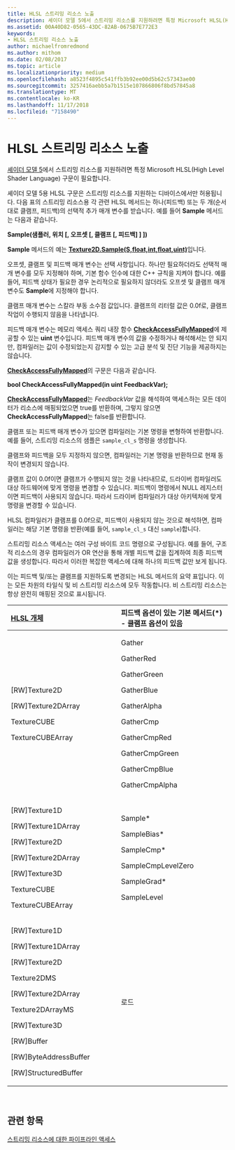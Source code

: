 ```yaml
---
title: HLSL 스트리밍 리소스 노출
description: 셰이더 모델 5에서 스트리밍 리소스를 지원하려면 특정 Microsoft HLSL(High Level Shader Language) 구문이 필요합니다.
ms.assetid: 00A40D82-0565-43DC-82AB-0675B7E772E3
keywords:
- HLSL 스트리밍 리소스 노출
author: michaelfromredmond
ms.author: mithom
ms.date: 02/08/2017
ms.topic: article
ms.localizationpriority: medium
ms.openlocfilehash: a8523f4895c541ffb3b92ee00d5b62c57343ae00
ms.sourcegitcommit: 3257416aebb5a7b1515e107866806f8bd57845a8
ms.translationtype: MT
ms.contentlocale: ko-KR
ms.lasthandoff: 11/17/2018
ms.locfileid: "7158490"
---
```

# <a name="hlsl-streaming-resources-exposure"></a>HLSL 스트리밍 리소스 노출


[셰이더 모델 5](https://msdn.microsoft.com/library/windows/desktop/ff471356)에서 스트리밍 리소스를 지원하려면 특정 Microsoft HLSL(High Level Shader Language) 구문이 필요합니다.

셰이더 모델 5용 HLSL 구문은 스트리밍 리소스를 지원하는 디바이스에서만 허용됩니다. 다음 표의 스트리밍 리소스용 각 관련 HLSL 메서드는 하나(피드백) 또는 두 개(순서대로 클램프, 피드백)의 선택적 추가 매개 변수를 받습니다. 예를 들어 **Sample** 메서드는 다음과 같습니다.

**Sample(샘플러, 위치 \[, 오프셋 \[, 클램프 \[, 피드백\] \] \])**

**Sample** 메서드의 예는 [**Texture2D.Sample(S,float,int,float,uint)**](https://msdn.microsoft.com/library/windows/desktop/dn393787)입니다.

오프셋, 클램프 및 피드백 매개 변수는 선택 사항입니다. 하나만 필요하더라도 선택적 매개 변수를 모두 지정해야 하며, 기본 함수 인수에 대한 C++ 규칙을 지켜야 합니다. 예를 들어, 피드백 상태가 필요한 경우 논리적으로 필요하지 않더라도 오프셋 및 클램프 매개 변수도 **Sample**에 지정해야 합니다.

클램프 매개 변수는 스칼라 부동 소수점 값입니다. 클램프의 리터럴 값은 0.0f로, 클램프 작업이 수행되지 않음을 나타냅니다.

피드백 매개 변수는 메모리 액세스 쿼리 내장 함수 [**CheckAccessFullyMapped**](https://msdn.microsoft.com/library/windows/desktop/dn292083)에 제공할 수 있는 **uint** 변수입니다. 피드백 매개 변수의 값을 수정하거나 해석해서는 안 되지만, 컴파일러는 값이 수정되었는지 감지할 수 있는 고급 분석 및 진단 기능을 제공하지는 않습니다.

[**CheckAccessFullyMapped**](https://msdn.microsoft.com/library/windows/desktop/dn292083)의 구문은 다음과 같습니다.

**bool CheckAccessFullyMapped(in uint FeedbackVar);**

[**CheckAccessFullyMapped**](https://msdn.microsoft.com/library/windows/desktop/dn292083)는 *FeedbackVar* 값을 해석하여 액세스하는 모든 데이터가 리소스에 매핑되었으면 true를 반환하며, 그렇지 않으면 **CheckAccessFullyMapped**는 false를 반환합니다.

클램프 또는 피드백 매개 변수가 있으면 컴파일러는 기본 명령을 변형하여 반환합니다. 예를 들어, 스트리밍 리소스의 샘플은 `sample_cl_s` 명령을 생성합니다.

클램프와 피드백을 모두 지정하지 않으면, 컴파일러는 기본 명령을 반환하므로 현재 동작이 변경되지 않습니다.

클램프 값이 0.0f이면 클램프가 수행되지 않는 것을 나타내므로, 드라이버 컴파일러도 대상 하드웨어에 맞게 명령을 변경할 수 있습니다. 피드백이 명령에서 NULL 레지스터이면 피드백이 사용되지 않습니다. 따라서 드라이버 컴파일러가 대상 아키텍처에 맞게 명령을 변경할 수 있습니다.

HLSL 컴파일러가 클램프를 0.0f으로, 피드백이 사용되지 않는 것으로 해석하면, 컴파일러는 해당 기본 명령을 반환(예를 들어, `sample_cl_s` 대신 `sample`)합니다.

스트리밍 리소스 액세스는 여러 구성 바이트 코드 명령으로 구성됩니다. 예를 들어, 구조적 리소스의 경우 컴파일러가 OR 연산을 통해 개별 피드백 값을 집계하여 최종 피드백 값을 생성합니다. 따라서 이러한 복잡한 액세스에 대해 하나의 피드백 값만 보게 됩니다.

이는 피드백 및/또는 클램프를 지원하도록 변경되는 HLSL 메서드의 요약 표입니다. 이는 모든 차원의 타일식 및 비 스트리밍 리소스에 모두 작동합니다. 비 스트리밍 리소스는 항상 완전히 매핑된 것으로 표시됩니다.

<table>
<colgroup>
<col width="50%" />
<col width="50%" />
</colgroup>
<thead>
<tr class="header">
<th align="left"><a href="https://msdn.microsoft.com/library/windows/desktop/ff471359">HLSL 개체</a> </th>
<th align="left">피드백 옵션이 있는 기본 메서드(*) - 클램프 옵션이 있음</th>
</tr>
</thead>
<tbody>
<tr class="odd">
<td align="left"><p>[RW]Texture2D</p>
<p>[RW]Texture2DArray</p>
<p>TextureCUBE</p>
<p>TextureCUBEArray</p></td>
<td align="left"><p>Gather</p>
<p>GatherRed</p>
<p>GatherGreen</p>
<p>GatherBlue</p>
<p>GatherAlpha</p>
<p>GatherCmp</p>
<p>GatherCmpRed</p>
<p>GatherCmpGreen</p>
<p>GatherCmpBlue</p>
<p>GatherCmpAlpha</p></td>
</tr>
<tr class="even">
<td align="left"><p>[RW]Texture1D</p>
<p>[RW]Texture1DArray</p>
<p>[RW]Texture2D</p>
<p>[RW]Texture2DArray</p>
<p>[RW]Texture3D</p>
<p>TextureCUBE</p>
<p>TextureCUBEArray</p></td>
<td align="left"><p>Sample*</p>
<p>SampleBias*</p>
<p>SampleCmp*</p>
<p>SampleCmpLevelZero</p>
<p>SampleGrad*</p>
<p>SampleLevel</p></td>
</tr>
<tr class="odd">
<td align="left"><p>[RW]Texture1D</p>
<p>[RW]Texture1DArray</p>
<p>[RW]Texture2D</p>
<p>Texture2DMS</p>
<p>[RW]Texture2DArray</p>
<p>Texture2DArrayMS</p>
<p>[RW]Texture3D</p>
<p>[RW]Buffer</p>
<p>[RW]ByteAddressBuffer</p>
<p>[RW]StructuredBuffer</p></td>
<td align="left">로드</td>
</tr>
</tbody>
</table>

 

## <a name="span-idrelated-topicsspanrelated-topics"></a><span id="related-topics"></span>관련 항목


[스트리밍 리소스에 대한 파이프라인 액세스](pipeline-access-to-streaming-resources.md)

 

 




